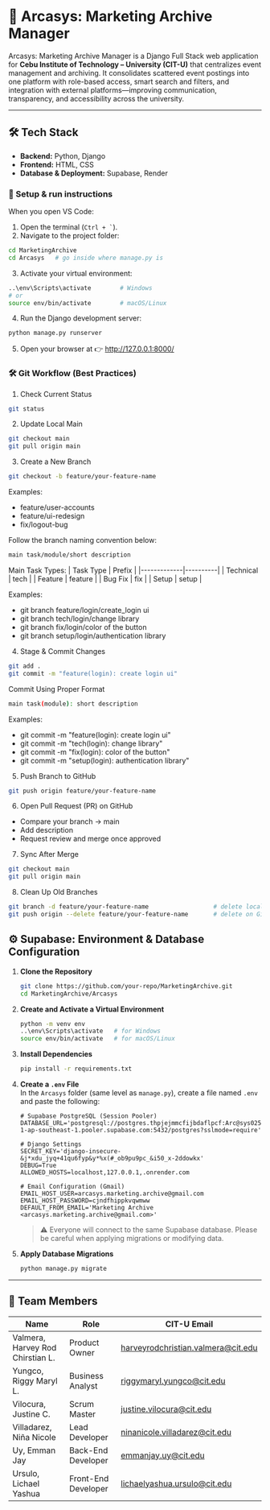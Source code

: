 # 📂 Arcasys: Marketing Archive Manager

Arcasys: Marketing Archive Manager is a Django Full Stack web application for **Cebu Institute of Technology – University (CIT-U)** that centralizes event management and archiving. It consolidates scattered event postings into one platform with role-based access, smart search and filters, and integration with external platforms—improving communication, transparency, and accessibility across the university. 

---

## 🛠 Tech Stack  
- **Backend:** Python, Django  
- **Frontend:** HTML, CSS  
- **Database & Deployment:** Supabase, Render
  

### 🚀 Setup & run instructions

When you open VS Code:  

1. Open the terminal (`` Ctrl + ` ``).  
2. Navigate to the project folder:  
```bash
cd MarketingArchive
cd Arcasys   # go inside where manage.py is
```
3. Activate your virtual environment:
```bash
..\env\Scripts\activate        # Windows
# or
source env/bin/activate        # macOS/Linux
```
4. Run the Django development server:
```bash
python manage.py runserver
```
5. Open your browser at 👉 http://127.0.0.1:8000/

### 🛠 Git Workflow (Best Practices)
1. Check Current Status
```bash
git status
```
2. Update Local Main
```bash
git checkout main
git pull origin main
```
3. Create a New Branch
```bash
git checkout -b feature/your-feature-name
```
Examples:
- feature/user-accounts
- feature/ui-redesign
- fix/logout-bug

Follow the branch naming convention below:
```bash
main task/module/short description
```
Main Task Types:
| Task Type   | Prefix   | 
|-------------|----------|
| Technical   | tech     | 
| Feature     | feature  | 
| Bug Fix     | fix      | 
| Setup       | setup    | 

Examples:
- git branch feature/login/create_login ui
- git branch tech/login/change library
- git branch fix/login/color of the button
- git branch setup/login/authentication library

4. Stage & Commit Changes
```bash
git add .
git commit -m "feature(login): create login ui"
```
Commit Using Proper Format
```bash
main task(module): short description
```
Examples:
- git commit -m "feature(login): create login ui"
- git commit -m "tech(login): change library"
- git commit -m "fix(login): color of the button"
- git commit -m "setup(login): authentication library"

5. Push Branch to GitHub
```bash
git push origin feature/your-feature-name
```
6. Open Pull Request (PR) on GitHub
- Compare your branch → main
- Add description
- Request review and merge once approved

7. Sync After Merge
```bash
git checkout main
git pull origin main
```

8. Clean Up Old Branches
```bash
git branch -d feature/your-feature-name                  # delete locally
git push origin --delete feature/your-feature-name       # delete on GitHub
```

## ⚙️ Supabase: Environment & Database Configuration

1. **Clone the Repository**  
   ```bash
   git clone https://github.com/your-repo/MarketingArchive.git
   cd MarketingArchive/Arcasys
   ```

2. **Create and Activate a Virtual Environment**  
   ```bash
   python -m venv env
   ..\env\Scripts\activate   # for Windows
   source env/bin/activate   # for macOS/Linux
   ```

3. **Install Dependencies**  
   ```bash
   pip install -r requirements.txt
   ```

4. **Create a `.env` File**  
   In the `Arcasys` folder (same level as `manage.py`), create a file named `.env` and paste the following:  

   ```env
   # Supabase PostgreSQL (Session Pooler)
   DATABASE_URL='postgresql://postgres.thpjejmmcfijbdaflpcf:Arc@sys02584569173@aws-1-ap-southeast-1.pooler.supabase.com:5432/postgres?sslmode=require'

   # Django Settings
   SECRET_KEY='django-insecure-&j*xdu_jyq+41qu6fyp&y*%x(#_ob9pu9pc_&i50_x-2ddowkx'
   DEBUG=True
   ALLOWED_HOSTS=localhost,127.0.0.1,.onrender.com

   # Email Configuration (Gmail)
   EMAIL_HOST_USER=arcasys.marketing.archive@gmail.com
   EMAIL_HOST_PASSWORD=cjndfhippkvqwmww
   DEFAULT_FROM_EMAIL='Marketing Archive <arcasys.marketing.archive@gmail.com>'
   ```

   > ⚠️ Everyone will connect to the same Supabase database. Please be careful when applying migrations or modifying data.  

5. **Apply Database Migrations**  
   ```bash
   python manage.py migrate
   ```

---

## 👥 Team Members  

| Name                             | Role                | CIT-U Email                                |
|----------------------------------|---------------------|--------------------------------------------|
| Valmera, Harvey Rod Chirstian L. | Product Owner       | harveyrodchristian.valmera@cit.edu         |
| Yungco, Riggy Maryl L.           | Business Analyst    | riggymaryl.yungco@cit.edu                  |
| Vilocura, Justine C.             | Scrum Master        | justine.vilocura@cit.edu                   |
| Villadarez, Niña Nicole          | Lead Developer      | ninanicole.villadarez@cit.edu              |
| Uy, Emman Jay                    | Back-End Developer  | emmanjay.uy@cit.edu                        |
| Ursulo, Lichael Yashua           | Front-End Developer | lichaelyashua.ursulo@cit.edu               |







